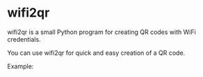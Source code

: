 # wifi2qr

wifi2qr is a small Python program for creating QR codes with WiFi credentials. 

You can use wifi2qr for quick and easy creation of a QR code. 

Example:
